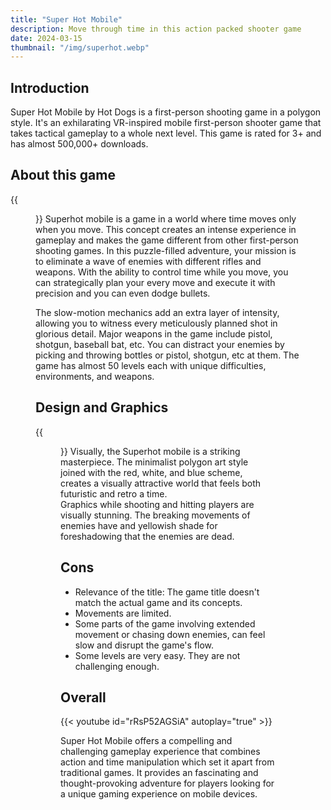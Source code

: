 ```yaml
---
title: "Super Hot Mobile"
description: Move through time in this action packed shooter game
date: 2024-03-15
thumbnail: "/img/superhot.webp"
---
```

## Introduction

 Super Hot Mobile by Hot Dogs is a first-person shooting game in a polygon style. It's an exhilarating VR-inspired mobile first-person shooter game that takes tactical gameplay to a whole next level. This game is rated for 3+ and has almost 500,000+ downloads.

## About this game
{{<figure src = "photo2.webp" caption = "Game in action">}}
Superhot mobile is a game in a world where time moves only when you move. This concept creates an intense experience in gameplay and makes the game different from other first-person shooting games. In this puzzle-filled adventure, your mission is to eliminate a wave of enemies with different rifles and weapons. With the ability to control time while you move, you can strategically plan your every move and execute it with precision and you can even dodge bullets.

The slow-motion mechanics add an extra layer of intensity, allowing you to witness every meticulously planned shot in glorious detail. Major weapons in the game include pistol, shotgun, baseball bat, etc. You can distract your enemies by picking and throwing bottles or pistol, shotgun, etc at them. The game has almost 50 levels each with unique difficulties, environments, and weapons.

## Design and Graphics
{{<figure src = "photo3.webp" caption = "Menu and settings page of the game">}}
Visually, the Superhot mobile is a striking masterpiece. The minimalist polygon art style joined with the red, white, and blue scheme, creates a visually attractive world that feels both futuristic and retro a time.    
Graphics while shooting and hitting players are visually stunning. The breaking movements of enemies have and yellowish shade for foreshadowing that the enemies are dead.

## Cons

-  Relevance of the title: The game title doesn't match the actual game and its concepts.
-  Movements are limited.
-  Some parts of the game involving extended movement or chasing down enemies, can feel slow and disrupt the game's flow.
-  Some levels are very easy. They are not challenging enough.

## Overall
{{< youtube id="rRsP52AGSiA" autoplay="true" >}}

Super Hot Mobile offers a compelling and challenging gameplay experience that combines action and time manipulation which set it apart from traditional games. It provides an fascinating and thought-provoking adventure for players looking for a unique gaming experience on mobile devices.
